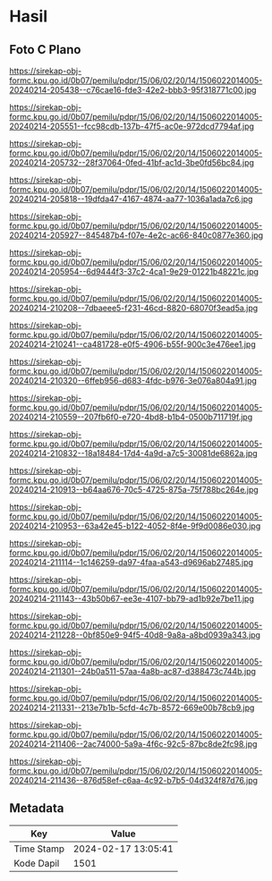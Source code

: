 # Hasil

## Foto C Plano

https://sirekap-obj-formc.kpu.go.id/0b07/pemilu/pdpr/15/06/02/20/14/1506022014005-20240214-205438--c76cae16-fde3-42e2-bbb3-95f318771c00.jpg

https://sirekap-obj-formc.kpu.go.id/0b07/pemilu/pdpr/15/06/02/20/14/1506022014005-20240214-205551--fcc98cdb-137b-47f5-ac0e-972dcd7794af.jpg

https://sirekap-obj-formc.kpu.go.id/0b07/pemilu/pdpr/15/06/02/20/14/1506022014005-20240214-205732--28f37064-0fed-41bf-ac1d-3be0fd56bc84.jpg

https://sirekap-obj-formc.kpu.go.id/0b07/pemilu/pdpr/15/06/02/20/14/1506022014005-20240214-205818--19dfda47-4167-4874-aa77-1036a1ada7c6.jpg

https://sirekap-obj-formc.kpu.go.id/0b07/pemilu/pdpr/15/06/02/20/14/1506022014005-20240214-205927--845487b4-f07e-4e2c-ac66-840c0877e360.jpg

https://sirekap-obj-formc.kpu.go.id/0b07/pemilu/pdpr/15/06/02/20/14/1506022014005-20240214-205954--6d9444f3-37c2-4ca1-9e29-01221b48221c.jpg

https://sirekap-obj-formc.kpu.go.id/0b07/pemilu/pdpr/15/06/02/20/14/1506022014005-20240214-210208--7dbaeee5-f231-46cd-8820-68070f3ead5a.jpg

https://sirekap-obj-formc.kpu.go.id/0b07/pemilu/pdpr/15/06/02/20/14/1506022014005-20240214-210241--ca481728-e0f5-4906-b55f-900c3e476ee1.jpg

https://sirekap-obj-formc.kpu.go.id/0b07/pemilu/pdpr/15/06/02/20/14/1506022014005-20240214-210320--6ffeb956-d683-4fdc-b976-3e076a804a91.jpg

https://sirekap-obj-formc.kpu.go.id/0b07/pemilu/pdpr/15/06/02/20/14/1506022014005-20240214-210559--207fb6f0-e720-4bd8-b1b4-0500b711719f.jpg

https://sirekap-obj-formc.kpu.go.id/0b07/pemilu/pdpr/15/06/02/20/14/1506022014005-20240214-210832--18a18484-17d4-4a9d-a7c5-30081de6862a.jpg

https://sirekap-obj-formc.kpu.go.id/0b07/pemilu/pdpr/15/06/02/20/14/1506022014005-20240214-210913--b64aa676-70c5-4725-875a-75f788bc264e.jpg

https://sirekap-obj-formc.kpu.go.id/0b07/pemilu/pdpr/15/06/02/20/14/1506022014005-20240214-210953--63a42e45-b122-4052-8f4e-9f9d0086e030.jpg

https://sirekap-obj-formc.kpu.go.id/0b07/pemilu/pdpr/15/06/02/20/14/1506022014005-20240214-211114--1c146259-da97-4faa-a543-d9696ab27485.jpg

https://sirekap-obj-formc.kpu.go.id/0b07/pemilu/pdpr/15/06/02/20/14/1506022014005-20240214-211143--43b50b67-ee3e-4107-bb79-ad1b92e7be11.jpg

https://sirekap-obj-formc.kpu.go.id/0b07/pemilu/pdpr/15/06/02/20/14/1506022014005-20240214-211228--0bf850e9-94f5-40d8-9a8a-a8bd0939a343.jpg

https://sirekap-obj-formc.kpu.go.id/0b07/pemilu/pdpr/15/06/02/20/14/1506022014005-20240214-211301--24b0a511-57aa-4a8b-ac87-d388473c744b.jpg

https://sirekap-obj-formc.kpu.go.id/0b07/pemilu/pdpr/15/06/02/20/14/1506022014005-20240214-211331--213e7b1b-5cfd-4c7b-8572-669e00b78cb9.jpg

https://sirekap-obj-formc.kpu.go.id/0b07/pemilu/pdpr/15/06/02/20/14/1506022014005-20240214-211406--2ac74000-5a9a-4f6c-92c5-87bc8de2fc98.jpg

https://sirekap-obj-formc.kpu.go.id/0b07/pemilu/pdpr/15/06/02/20/14/1506022014005-20240214-211436--876d58ef-c6aa-4c92-b7b5-04d324f87d76.jpg


## Metadata

| Key        | Value               |
| ---------- | ------------------- |
| Time Stamp | 2024-02-17 13:05:41 |
| Kode Dapil | 1501                |



